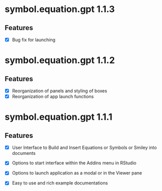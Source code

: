 # symbol.equation.gpt 1.1.3

## Features

 - [x] Bug fix for launching
 
# symbol.equation.gpt 1.1.2

## Features

 - [x] Reorganization of panels and styling of boxes
 - [x] Reorganization of app launch functions
 
# symbol.equation.gpt 1.1.1

## Features

 - [x] User Interface to Build and Insert Equations or Symbols or Smiley into documents
 - [x] Options to start interface within the Addins menu in RStudio
 - [x] Options to launch application as a modal or in the Viewer pane
 - [x] Easy to use and rich example documentations

